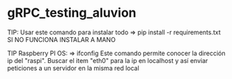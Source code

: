 # gRPC_testing_aluvion

TIP: Usar este comando para instalar todo
=> pip install -r requirements.txt
SI NO FUNCIONA INSTALAR A MANO

TIP Raspberry PI OS:
=> ifconfig
Este comando permite conocer la dirección ip del "raspi".
Buscar el item "eth0" para la ip en localhost y así enviar peticiones a un servidor en la misma red local